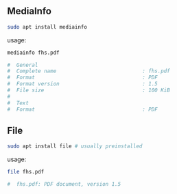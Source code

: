 ## MediaInfo

```bash
sudo apt install mediainfo
```

usage:
```bash
mediainfo fhs.pdf

#  General
#  Complete name                            : fhs.pdf
#  Format                                   : PDF
#  Format version                           : 1.5
#  File size                                : 100 KiB
#
#  Text
#  Format                                   : PDF
```


## File

```bash
sudo apt install file # usually preinstalled
```

usage:
```bash
file fhs.pdf

#  fhs.pdf: PDF document, version 1.5
```
